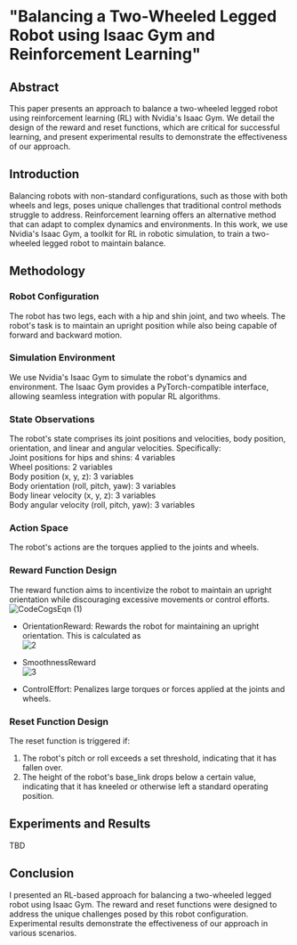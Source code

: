 
# "Balancing a Two-Wheeled Legged Robot using Isaac Gym and Reinforcement Learning"
## Abstract
This paper presents an approach to balance a two-wheeled legged robot using reinforcement learning (RL) with Nvidia's Isaac Gym. We detail the design of the reward and reset functions, which are critical for successful learning, and present experimental results to demonstrate the effectiveness of our approach.

## Introduction
Balancing robots with non-standard configurations, such as those with both wheels and legs, poses unique challenges that traditional control methods struggle to address. Reinforcement learning offers an alternative method that can adapt to complex dynamics and environments. In this work, we use Nvidia's Isaac Gym, a toolkit for RL in robotic simulation, to train a two-wheeled legged robot to maintain balance.

## Methodology
### Robot Configuration
The robot has two legs, each with a hip and shin joint, and two wheels. The robot's task is to maintain an upright position while also being capable of forward and backward motion.

### Simulation Environment
We use Nvidia's Isaac Gym to simulate the robot's dynamics and environment. The Isaac Gym provides a PyTorch-compatible interface, allowing seamless integration with popular RL algorithms.

### State Observations
The robot's state comprises its joint positions and velocities, body position, orientation, and linear and angular velocities. Specifically:
<br/>
Joint positions for hips and shins: 4 variables<br/>
Wheel positions: 2 variables<br/>
Body position (x, y, z): 3 variables<br/>
Body orientation (roll, pitch, yaw): 3 variables<br/>
Body linear velocity (x, y, z): 3 variables<br/>
Body angular velocity (roll, pitch, yaw): 3 variables

### Action Space
The robot's actions are the torques applied to the joints and wheels.

### Reward Function Design
The reward function aims to incentivize the robot to maintain an upright orientation while discouraging excessive movements or control efforts.<br/>
![CodeCogsEqn (1)](https://github.com/jaykorea/isaac_gym_legged_bot/assets/95605860/31233714-f3ca-4c36-80c5-3e63915ad2a5)

* OrientationReward: Rewards the robot for maintaining an upright orientation. This is calculated as<br/>
 ![2](https://github.com/jaykorea/isaac_gym_legged_bot/assets/95605860/985741a5-8797-465f-b65a-f9553cd1427f)

* SmoothnessReward<br/>
![3](https://github.com/jaykorea/isaac_gym_legged_bot/assets/95605860/f67621d2-f270-4294-87d9-05566af0e3b4)

* ControlEffort: Penalizes large torques or forces applied at the joints and wheels.

### Reset Function Design
The reset function is triggered if:

1. The robot's pitch or roll exceeds a set threshold, indicating that it has fallen over.
2. The height of the robot's base_link drops below a certain value, indicating that it has kneeled or otherwise left a standard operating position.

## Experiments and Results
TBD

## Conclusion
I presented an RL-based approach for balancing a two-wheeled legged robot using Isaac Gym. The reward and reset functions were designed to address the unique challenges posed by this robot configuration. Experimental results demonstrate the effectiveness of our approach in various scenarios.
